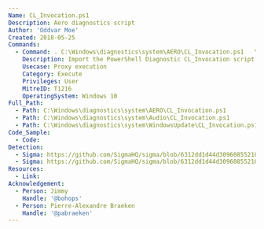 ```yaml
---
Name: CL_Invocation.ps1
Description: Aero diagnostics script
Author: 'Oddvar Moe'
Created: 2018-05-25
Commands:
  - Command: . C:\Windows\diagnostics\system\AERO\CL_Invocation.ps1   \nSyncInvoke <executable> [args]
    Description: Import the PowerShell Diagnostic CL_Invocation script and call SyncInvoke to launch an executable.
    Usecase: Proxy execution
    Category: Execute
    Privileges: User
    MitreID: T1216
    OperatingSystem: Windows 10
Full_Path:
  - Path: C:\Windows\diagnostics\system\AERO\CL_Invocation.ps1
  - Path: C:\Windows\diagnostics\system\Audio\CL_Invocation.ps1
  - Path: C:\Windows\diagnostics\system\WindowsUpdate\CL_Invocation.ps1
Code_Sample:
  - Code:
Detection:
  - Sigma: https://github.com/SigmaHQ/sigma/blob/6312dd1d44d309608552105c334948f793e89f48/rules/windows/process_creation/proc_creation_win_lolbin_cl_invocation.yml
  - Sigma: https://github.com/SigmaHQ/sigma/blob/6312dd1d44d309608552105c334948f793e89f48/rules/windows/powershell/powershell_script/posh_ps_cl_invocation_lolscript.yml
Resources:
  - Link:
Acknowledgement:
  - Person: Jimmy
    Handle: '@bohops'
  - Person: Pierre-Alexandre Braeken
    Handle: '@pabraeken'
---
```

